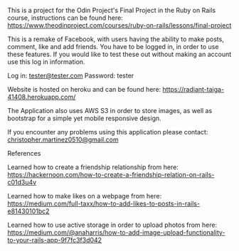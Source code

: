 This is a project for the Odin Project's Final Project in the Ruby on Rails course,
instructions can be found here: https://www.theodinproject.com/courses/ruby-on-rails/lessons/final-project

This is a remake of Facebook, with users having the ability to make posts, comment, like and add friends.
You have to be logged in, in order to use these features. If you would like to test these out without making an account use this log in information.

Log in: tester@tester.com
Password: tester

Website is hosted on heroku and can be found here: https://radiant-taiga-41408.herokuapp.com/

The Application also uses AWS S3 in order to store images, as well as bootstrap for a simple yet mobile responsive design.

If you encounter any problems using this application please contact: christopher.martinez0510@gmail.com

References

Learned how to create a friendship relationship from here:
https://hackernoon.com/how-to-create-a-friendship-relation-on-rails-c01d3u4v

Learned how to make likes on a webpage from here: 
https://medium.com/full-taxx/how-to-add-likes-to-posts-in-rails-e81430101bc2

Learned how to use active storage in order to upload photos from here:
https://medium.com/@anaharris/how-to-add-image-upload-functionality-to-your-rails-app-9f7fc3f3d042